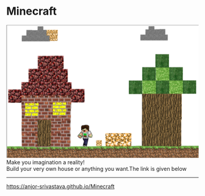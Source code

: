 # Minecraft
<img src="my world.png">
Make you imagination a reality! <br>
Build your very own house or anything you want.The link is given below <hr>

https://anjor-srivastava.github.io/Minecraft
